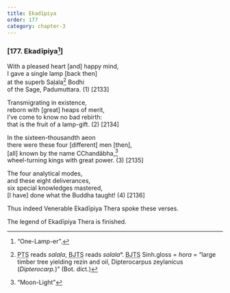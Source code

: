 ```yaml
---
title: Ekadīpiya
order: 177
category: chapter-3
---
```


### \[177. Ekadīpiya[^1]\]

With a pleased heart \[and\] happy mind,  
I gave a single lamp \[back then\]  
at the superb Saḷala[^2] Bodhi  
of the Sage, Padumuttara. (1) \[2133\]

Transmigrating in existence,  
reborn with \[great\] heaps of merit,  
I’ve come to know no bad rebirth:  
that is the fruit of a lamp-gift. (2) \[2134\]

In the sixteen-thousandth aeon  
there were these four \[different\] men \[then\],  
\[all\] known by the name <span class="diacritics" data-state="on">C</span><span class="no-diacritics" data-state="off">Ch</span>andābha,[^3]  
wheel-turning kings with great power. (3) \[2135\]

The four analytical modes,  
and these eight deliverances,  
six special knowledges mastered,  
\[I have\] done what the Buddha taught! (4) \[2136\]

Thus indeed Venerable Ekadīpiya Thera spoke these verses.

The legend of Ekadīpiya Thera is finished.

[^1]: “One-Lamp-er”.

[^2]: <abbr title="Pali Text Society">PTS</abbr> reads *salaḷa*, <abbr title="Buddha Jayanthi Tripitaka Series">BJTS</abbr> reads *salala*°. <abbr title="Buddha Jayanthi Tripitaka Series">BJTS</abbr> Sinh.gloss = *hora* = “large timber tree yielding rezin and oil, Dipterocarpus zeylanicus (*Dipterocarp.*)” (Bot. dict.)

[^3]: “Moon-Light”
